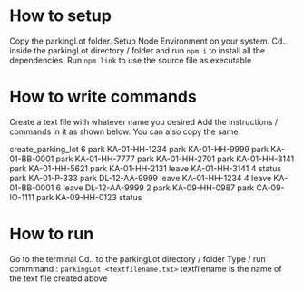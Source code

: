 # How to setup

Copy the parkingLot folder.
Setup Node Environment on your system.
Cd.. inside the parkingLot directory / folder and run `npm i` to install all the dependencies.
Run `npm link` to use the source file as executable

# How to write commands

Create a text file with whatever name you desired
Add the instructions / commands in it as shown below. You can also copy the same.

create_parking_lot 6
park KA-01-HH-1234
park KA-01-HH-9999
park KA-01-BB-0001
park KA-01-HH-7777
park KA-01-HH-2701
park KA-01-HH-3141
park KA-01-HH-5621
park KA-01-HH-2131
leave KA-01-HH-3141 4
status
park KA-01-P-333
park DL-12-AA-9999
leave KA-01-HH-1234 4
leave KA-01-BB-0001 6
leave DL-12-AA-9999 2
park KA-09-HH-0987
park CA-09-IO-1111
park KA-09-HH-0123
status

# How to run

Go to the terminal
Cd.. to the parkingLot directory / folder
Type / run commmand : `parkingLot <textfilename.txt>` textfilename is the name of the text file created above
